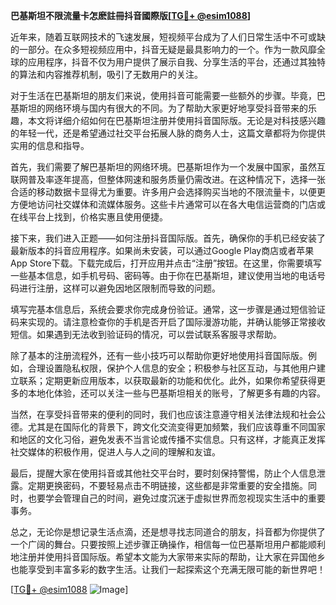 **巴基斯坦不限流量卡怎麽註冊抖音國際版[[TG💪+ @esim1088](https://t.me/s/esim1088)]**

近年来，随着互联网技术的飞速发展，短视频平台成为了人们日常生活中不可或缺的一部分。在众多短视频应用中，抖音无疑是最具影响力的一个。作为一款风靡全球的应用程序，抖音不仅为用户提供了展示自我、分享生活的平台，还通过其独特的算法和内容推荐机制，吸引了无数用户的关注。

对于生活在巴基斯坦的朋友们来说，使用抖音可能需要一些额外的步骤。毕竟，巴基斯坦的网络环境与国内有很大的不同。为了帮助大家更好地享受抖音带来的乐趣，本文将详细介绍如何在巴基斯坦注册并使用抖音国际版。无论是对科技感兴趣的年轻一代，还是希望通过社交平台拓展人脉的商务人士，这篇文章都将为你提供实用的信息和指导。

首先，我们需要了解巴基斯坦的网络环境。巴基斯坦作为一个发展中国家，虽然互联网普及率逐年提高，但整体网速和服务质量仍需改进。在这种情况下，选择一张合适的移动数据卡显得尤为重要。许多用户会选择购买当地的不限流量卡，以便更方便地访问社交媒体和流媒体服务。这些卡片通常可以在各大电信运营商的门店或在线平台上找到，价格实惠且使用便捷。

接下来，我们进入正题——如何注册抖音国际版。首先，确保你的手机已经安装了最新版本的抖音应用程序。如果尚未安装，可以通过Google Play商店或者苹果App Store下载。下载完成后，打开应用并点击“注册”按钮。在这里，你需要填写一些基本信息，如手机号码、密码等。由于你在巴基斯坦，建议使用当地的电话号码进行注册，这样可以避免因地区限制而导致的问题。

填写完基本信息后，系统会要求你完成身份验证。通常，这一步骤是通过短信验证码来实现的。请注意检查你的手机是否开启了国际漫游功能，并确认能够正常接收短信。如果遇到无法收到验证码的情况，可以尝试联系客服寻求帮助。

除了基本的注册流程外，还有一些小技巧可以帮助你更好地使用抖音国际版。例如，合理设置隐私权限，保护个人信息的安全；积极参与社区互动，与其他用户建立联系；定期更新应用版本，以获取最新的功能和优化。此外，如果你希望获得更多的本地化体验，还可以关注一些与巴基斯坦相关的账号，了解更多有趣的内容。

当然，在享受抖音带来的便利的同时，我们也应该注意遵守相关法律法规和社会公德。尤其是在国际化的背景下，跨文化交流变得更加频繁，我们应该尊重不同国家和地区的文化习俗，避免发表不当言论或传播不实信息。只有这样，才能真正发挥社交媒体的积极作用，促进人与人之间的理解和友谊。

最后，提醒大家在使用抖音或其他社交平台时，要时刻保持警惕，防止个人信息泄露。定期更换密码，不要轻易点击不明链接，这些都是非常重要的安全措施。同时，也要学会管理自己的时间，避免过度沉迷于虚拟世界而忽视现实生活中的重要事务。

总之，无论你是想记录生活点滴，还是想寻找志同道合的朋友，抖音都为你提供了一个广阔的舞台。只要按照上述步骤正确操作，相信每一位巴基斯坦用户都能顺利地注册并使用抖音国际版。希望本文能为大家带来实际的帮助，让大家在异国他乡也能享受到丰富多彩的数字生活。让我们一起探索这个充满无限可能的新世界吧！

[[TG💪+ @esim1088](https://t.me/s/esim1088) ![Image](https://i.postimg.cc/4NQfJmqS/Snipaste-2025-05-13-00-14-12.png)]